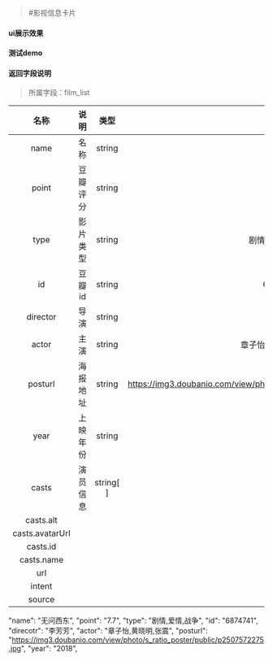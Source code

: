 >#影视信息卡片

#### ui展示效果
#### 测试demo
#### 返回字段说明
>所属字段：film_list

|名称|说明|类型|示例|
|:---:|:---:|:----:|:---:|
|name|名称|string|无问西东|
|point| 豆瓣评分 |string  |7.7  |
|type| 影片类型| string|剧情，爱情，战争 |
|id| 豆瓣id|string |6874741 |
|director| 导演|string |李芳芳 |
|actor| 主演|string |章子怡、黄晓明、张震 |
|posturl| 海报地址|string | https://img3.doubanio.com/view/photo/s_ratio_poster/public/p2507572275.jpg|
|year| 上映年份| string| 2018|
|casts| 演员信息|string[ ] | |
|casts.alt| | | |
|casts.avatarUrl| | | |
|casts.id| | | |
|casts.name| | | |
|url| | | |
|intent| | | |
|source| | | |





"name": "无问西东", "point": "7.7", "type": "剧情,爱情,战争", "id": "6874741", "direcotr": "李芳芳", "actor": "章子怡,黄晓明,张震", "posturl": "https://img3.doubanio.com/view/photo/s_ratio_poster/public/p2507572275.jpg", "year": "2018",
